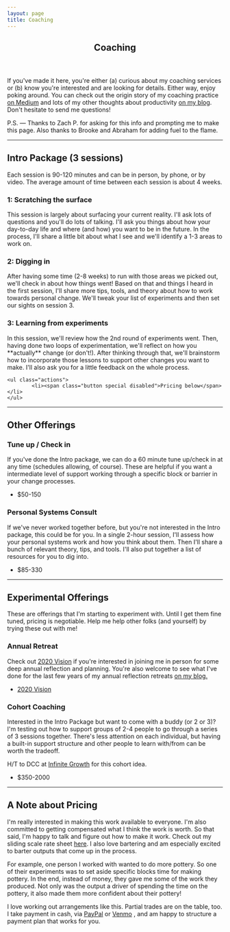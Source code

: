 ```yaml
---
layout: page
title: Coaching
---
```


<!-- Main -->
<div id="main" class="alt">

<!-- One -->
<section id="one">
	<div class="inner">
		<header class="major">
			<h1>Coaching</h1>
		</header>
		<p>If you've made it here, you're either (a) curious about my coaching services or (b) know you're interested and are looking for details. Either way, enjoy poking around. You can check out the origin story of my coaching practice <a href="https://medium.com/@lqb2/how-i-started-a-coaching-practice-c98e9f383d01" target="_blank">on Medium</a> and lots of my other thoughts about productivity <a href="https://lqb2.github.io/blog/tags/#productivity-ref" target="_blank">on my blog</a>. Don't hesitate to send me questions!</p>
		<p>P.S. — Thanks to Zach P. for asking for this info and prompting me to make this page. Also thanks to Brooke and Abraham for adding fuel to the flame.</p>

<hr class="major" />

<!-- Content -->
<h2 id="content">Intro Package (3 sessions)</h2>
<p>
	Each session is 90-120 minutes and can be in person, by phone, or by video. The average amount of time between each session is about 4 weeks.
</p>
<div class="row">
	<div class="4u 12u$(medium)">
		<h3>1: Scratching the surface</h3>
		<p>This session is largely about surfacing your current reality. I'll ask lots of questions and you'll do lots of talking. I'll ask you things about how your day-to-day life and where (and how) you want to be in the future. In the process, I'll share a little bit about what I see and we'll identify a 1-3 areas to work on.</p>
	</div>
	<div class="4u 12u$(medium)">
		<h3>2: Digging in</h3>
		<p>After having some time (2-8 weeks) to run with those areas we picked out, we'll check in about how things went! Based on that and things I heard in the first session, I'll share more tips, tools, and theory about how to work towards personal change. We'll tweak your list of experiments and then set our sights on session 3.</p>
	</div>
	<div class="4u$ 12u$(medium)">
		<h3>3: Learning from experiments</h3>
		<p>In this session, we'll review how the 2nd round of experiments went. Then, having done two loops of experimentation, we'll reflect on how you **actually** change (or don't!). After thinking through that, we'll brainstorm how to incorporate those lessons to support other changes you want to make. I'll also ask you for a little feedback on the whole process.</p>
	</div>
</div>

	<ul class="actions">
			<li><span class="button special disabled">Pricing below</span></li>
	</ul>

<hr class="major" />

<h2 id="content">Other Offerings</h2>
<!-- <p></p> -->

<div class="row">
	<div class="6u 12u$(small)">
		<h3>Tune up / Check in</h3>
		<p>If you've done the Intro package, we can do a 60 minute tune up/check in at any time (schedules allowing, of course). These are helpful if you want a intermediate level of support working through a specific block or barrier in your change processes.</p>
		<ul class="actions">
			<li><span class="button special disabled">$50-150</span></li>
		</ul>
	</div>
	<div class="6u$ 12u$(small)">
		<h3>Personal Systems Consult</h3>
		<p>If we've never worked together before, but you're not interested in the Intro package, this could be for you. In a single 2-hour session, I'll assess how your personal systems work and how you think about them. Then I'll share a bunch of relevant theory, tips, and tools. I'll also put together a list of resources for you to dig into.</p>
		<ul class="actions">
			<li><span class="button special disabled">$85-330</span></li>
		</ul>
	</div>
</div>

<hr class="major" />


<!-- Elements -->
<h2 id="elements">Experimental Offerings</h2>
<p>These are offerings that I'm starting to experiment with. Until I get them fine tuned, pricing is negotiable. Help me help other folks (and yourself) by trying these out with me!</p>
<div class="row">
	<div class="6u 12u$(medium)">
		<h3>Annual Retreat</h3>
		<p>Check out <a href="https://www.2020vision.space/">2020 Vision</a> if you're interested in joining me in person for some deep annual reflection and planning. You're also welcome to see what I've done for the last few years of my annual reflection retreats <a href="http://lqb2.co/blog/tags/#annual%20reflection-ref">on my blog.</a></p>
		<ul class="actions">
			<li><a href="https://www.2020vision.space/"><span class="button special disabled">2020 Vision</span></a></li>
		</ul>
	</div>	
	<div class="6u 12u$(medium)">
		<h3>Cohort Coaching</h3>
		<p>Interested in the Intro Package but want to come with a buddy (or 2 or 3)? I'm testing out how to support groups of 2-4 people to go through a series of 3 sessions together. There's less attention on each individual, but having a built-in support structure and other people to learn with/from can be worth the tradeoff.</p>
		<p>H/T to DCC at <a href="http://infinitegrowth.rocks/">Infinite Growth</a> for this cohort idea.</p>
		<ul class="actions">
			<li><span class="button special disabled">$350-2000</span></li>
		</ul>
	</div>	
</div>

<hr class="major" />

<h2 id="content">A Note about Pricing</h2>
<p>I'm really interested in making this work available to everyone. I'm also committed to getting compensated what I think the work is worth. So that said, I'm happy to talk and figure out how to make it work. Check out my sliding scale rate sheet <a href="https://docs.google.com/document/d/1sxujZckhY8eIfNRIc_MlCGRGsrQ9t5slfItcBJCF92w/edit" target="_blank">here</a>. I also love bartering and am especially excited to barter outputs that come up in the process. </p>
<p>For example, one person I worked with wanted to do more pottery. So one of their experiments was to set aside specific blocks time for making pottery. In the end, instead of money, they gave me some of the work they produced. Not only was the output a driver of spending the time on the pottery, it also made them more confident about their pottery!</p>
<p>I love working out arrangements like this. Partial trades are on the table, too. I take payment in cash, via <a href="https://www.paypal.me/lqb2" target="new">PayPal</a> or <a href="https://venmo.com/lawrence-barrinerii" target="_blank">Venmo</a> , and am happy to structure a payment plan that works for you.</p>
<p></p>
</div>


</section>
